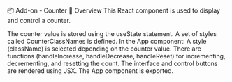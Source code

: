 📦 Add-on - Counter
🚀 Overview
This React component is used to display and control a counter.

The counter value is stored using the useState statement.
A set of styles called CounterClassNames is defined.
In the App component:
A style (className) is selected depending on the counter value.
There are functions (handleIncrease, handleDecrease, handleReset) for incrementing, decrementing, and resetting the count.
The interface and control buttons are rendered using JSX.
The App component is exported.
